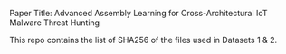 Paper Title: Advanced Assembly Learning for Cross-Architectural IoT Malware Threat Hunting

This repo contains the list of SHA256 of the files used in Datasets 1 & 2.
